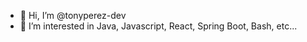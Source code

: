- 👋 Hi, I’m @tonyperez-dev
- 👀 I’m interested in Java, Javascript, React, Spring Boot, Bash, etc...

<!---
tonyperez-dev/tonyperez-dev is a ✨ special ✨ repository because its `README.md` (this file) appears on your GitHub profile.
You can click the Preview link to take a look at your changes.
--->
